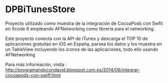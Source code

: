 DPBiTunesStore
==============

Proyecto utilizado como muestra de la integración de CocoaPods con Swfit en Xcode 6 empleando AFNetworking como librería para el networking.

Este proyecto conecta con la API de iTunes y descarga el TOP 10 de aplicaciones gratuitas en iOS en España, parsea los datos y los muestra en un TableView incluyendo los iconos de las aplicaciones, todo ello usando AFNetworking

Para más información, visita :
http://programandocondavid.blogspot.com.es/2014/06/integrar-cocoapods-con-swiff.html
